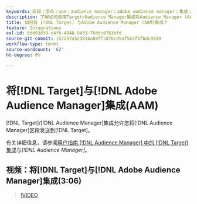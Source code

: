 ```yaml
---
keywords: 区段；受众；aam；audience manager；adobe audience manager；集成；集成
description: 了解如何使用Target/Audience Manager集成将Audience Manager (AAM)区段发送到Adobe Target。
title: 如何将 [!DNL Target] 与Adobe Audience Manager (AAM)集成？
feature: Integrations
exl-id: 6dd93d39-c4f6-4048-9433-76ddc6763bfd
source-git-commit: 152257a52d836a88ffcd76cd9af5b3fbfbdc0839
workflow-type: tm+mt
source-wordcount: '62'
ht-degree: 0%

---
```


# 将[!DNL Target]与[!DNL Adobe Audience Manager]集成(AAM)

[!DNL Target]/[!DNL Audience Manager]集成允许您将[!DNL Audience Manager]区段发送到[!DNL Target]。

有关详细信息，请参阅[用户指南 [!DNL Audience Manager] 中的 [!DNL Target]集成](https://experienceleague.adobe.com/docs/audience-manager/user-guide/implementation-integration-guides/integration-other-solutions/aam-target-integration.html?lang=zh-Hans)与&#x200B;*[!DNL Audience Manager]*。

## 视频：将[!DNL Target]与[!DNL Adobe Audience Manager]集成(3:06)

>[!VIDEO](https://video.tv.adobe.com/v/35151)

